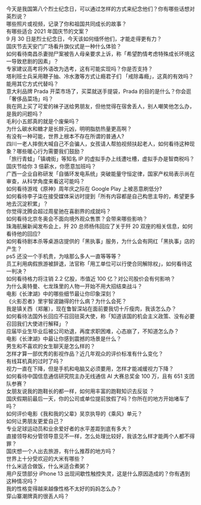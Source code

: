 今天是我国第八个烈士纪念日，可以通过怎样的方式来纪念他们？你有哪些话想对英烈说？  
哪些照片或视频，记录了你和祖国共同成长的故事？  
有哪些适合 2021 年国庆节的文案？  
9 月 30 日是烈士纪念日，今天该如何缅怀他们，才能走得更有力？  
国庆节去天安门广场看升旗仪式是一种什么体验？  
如何看待南昌杀妻抛尸案被告人母亲要求上诉，称「希望酌情考虑特殊成长环境这一导致悲剧的因素」？  
专家建议高考将外语改为选考，这有可能实现吗？你是否支持？  
塔利班士兵采用鞭子抽、冷水激等方式让瘾君子们 「戒除毒瘾」，这真的有效吗？能用其它方式代替吗？  
意大利品牌 Prada 开菜市场了，买菜就送手提袋，Prada 的目的是什么？你会逛「奢侈品菜场」吗？  
我在网上买了可爱的袜子送给男朋友，但他觉得在宿舍丢人，别人嘲笑他怎么办，是我的问题吗？  
毛利小五郎真的就是个废柴吗？  
为什么碳水和糖才是长胖元凶，明明脂肪热量更高啊？  
有没有一种可能，世界上根本不存在所谓的普通人?  
四川一老人摔倒大喊自己不会骗人，女孩请人帮拍视频扶起老人，如何看待这种现象？哪些暖心行为需要我们鼓励？  
「旅行青蛙」「镇魂街」等知名 IP 的虚拟手办上线遭吐槽，虚拟手办是智商税吗？  
国庆节给你 3 倍薪水，你愿意加班吗？  
广西一企业自称研发「自循环发电系统」突破能量守恒定律，国家产权局表示尚在审查，从科学角度来看这可能吗？  
如何看待游戏《原神》周年庆之际在 Google Play 上被恶意刷低分?  
如何看待李子柒在接受媒体采访时提到「所有内容都是自己构思主导的，希望更多地去沉淀积累」？  
你觉得沈腾会超过周星驰在喜剧界的成就吗？  
如何看待北京冬奥会不面向境外观众售票？会带来哪些影响？  
珠海航展新闻发布会上，歼 20 总师杨伟回应了关于歼 20 双座的相关信息，如何看待他的回应?  
如何看待剧本杀等桌游店提供的「黑执事」服务，为什么会有网红「黑执事」店的产生？  
ps5 还没一个手机贵，为啥那么多人一直等等等？  
员工利用病假旅游被辞退，法官称「用工单位可以行使合同解除权」，如何看待这一判决？  
如何看待格力将注销 2.2 亿股，市值近 100 亿？对公司股价会有何影响？  
为什么奥特曼、七龙珠里的人物一开始不用大招结束战斗？  
电影《长津湖》中的哪些细节最让你印象深刻？  
《火影忍者》里宇智波鼬得的什么病？为什么会死？  
我是镇关西（郑屠），现在鲁智深站在面前要我切十斤瘦肉，我该怎么办？  
如何看待法国外长回应不召回驻英大使，称「知道该国的机会主义政策、没有必要召回我们大使进行解释」？  
应届毕业生毕业后被公司劝退，再度求职困难，心态崩了，不知道怎么办？  
电影《长津湖》中最让你感到震撼的场景是什么？  
男生和不喜欢的女生聊天是怎么样的？  
怎样才算一部优秀的影视作品？近几年观众的评价标准有什么变化？  
有线耳机真的过时了吗？  
视力一直在下降，但是手机和电脑又必须要用，怎样才能减缓视力下降？  
如何看待中国信息通信研究院主办无线通信 AI 大赛总奖金 100 万，且有 651 支团队参赛？  
女朋友说我的跑鞋长的都一样，如何用丰富的跑鞋知识去反驳 ？  
国庆假期前最后一天，你的公司或单位提前放假了吗？你所在的地方开始堵车了吗？  
如何评价电影《我和我的父辈》吴京执导的《乘风》单元？  
如何让男朋友更爱自己？  
专业足球运动员和业余爱好者的水平差距到底有多大？  
直接领导和分管领导意见不一样，怎么处理比较好，我该怎么样才能两个人都不得罪？  
国庆想一个人出去旅游，有什么推荐的地方吗？  
世界上十分受欢迎的大米有哪些？  
什么米适合做饭，什么米适合煮粥？  
用户反馈部分 iPhone 13 出现间歇性触控失灵，这是什么原因造成的？你有遇到这种情况吗？  
我的性格变得越来越像性格不太好的妈妈怎么办？  
穿山寨潮牌真的很丢人吗？  
